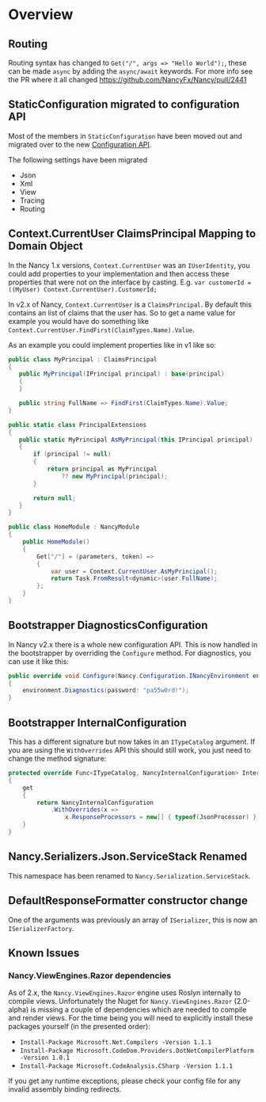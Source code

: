 # Overview

## Routing 

Routing syntax has changed to `Get("/", args => "Hello World");`, these can be made `async` by adding the `async/await` keywords. For more info see the PR where it all changed https://github.com/NancyFx/Nancy/pull/2441

## StaticConfiguration migrated to configuration API

Most of the members in `StaticConfiguration` have been moved out and migrated over to the new [Configuration API](Configuration-API-(Draft)).

The following settings have been migrated

- Json
- Xml
- View
- Tracing
- Routing

## Context.CurrentUser ClaimsPrincipal Mapping to Domain Object

In the Nancy 1.x versions, `Context.CurrentUser` was an `IUserIdentity`, you could add properties to your implementation and then access these properties that were not on the interface by casting. E.g. `var customerId = ((MyUser) Context.CurrentUser).CustomerId;`

In v2.x of Nancy, `Context.CurrentUser` is a `ClaimsPrincipal`. By default this contains an list of claims that the user has. So to get a name value for example you would have do something like `Context.CurrentUser.FindFirst(ClaimTypes.Name).Value`.

As an example you could implement properties like in v1 like so:

```csharp
public class MyPrincipal : ClaimsPrincipal
{
   public MyPrincipal(IPrincipal principal) : base(principal)
   {
   }

   public string FullName => FindFirst(ClaimTypes.Name).Value;
}

public static class PrincipalExtensions
{
   public static MyPrincipal AsMyPrincipal(this IPrincipal principal)
   {
       if (principal != null)
       {
           return principal as MyPrincipal
               ?? new MyPrincipal(principal);
       }

       return null;
   }
}

public class HomeModule : NancyModule
{
    public HomeModule()
    {
        Get["/"] = (parameters, token) =>
        {
            var user = Context.CurrentUser.AsMyPrincipal();
            return Task.FromResult<dynamic>(user.FullName);
        };
    }
}
```

## Bootstrapper DiagnosticsConfiguration

In Nancy v2.x there is a whole new configuration API. This is now handled in the bootstrapper by overriding the `Configure` method.  For diagnostics, you can use it like this:

```csharp
public override void Configure(Nancy.Configuration.INancyEnvironment environment)
{
    environment.Diagnostics(password: "pa55w0rd!");
}
```

## Bootstrapper InternalConfiguration

This has a different signature but now takes in an `ITypeCatalog` argument. If you are using the `WithOverrides` API this should still work, you just need to change the method signature:

```csharp
protected override Func<ITypeCatalog, NancyInternalConfiguration> InternalConfiguration
{
    get
    {
        return NancyInternalConfiguration
            .WithOverrides(x =>
                x.ResponseProcessors = new[] { typeof(JsonProcessor) });
    }
}
```

## Nancy.Serializers.Json.ServiceStack Renamed

This namespace has been renamed to `Nancy.Serialization.ServiceStack`.

## DefaultResponseFormatter constructor change

One of the arguments was previously an array of `ISerializer`, this is now an `ISerializerFactory`.

## Known Issues

### Nancy.ViewEngines.Razor dependencies

As of 2.x, the `Nancy.ViewEngines.Razor` engine uses Roslyn internally to compile views. Unfortunately the Nuget for `Nancy.ViewEngines.Razor` (2.0-alpha) is missing a couple of dependencies which are needed to compile and render views. For the time being you will need to explicitly install these packages yourself (in the presented order):

- `Install-Package Microsoft.Net.Compilers -Version 1.1.1`
- `Install-Package Microsoft.CodeDom.Providers.DotNetCompilerPlatform -Version 1.0.1`
- `Install-Package Microsoft.CodeAnalysis.CSharp -Version 1.1.1`

If you get any runtime exceptions, please check your config file for any invalid assembly binding redirects.